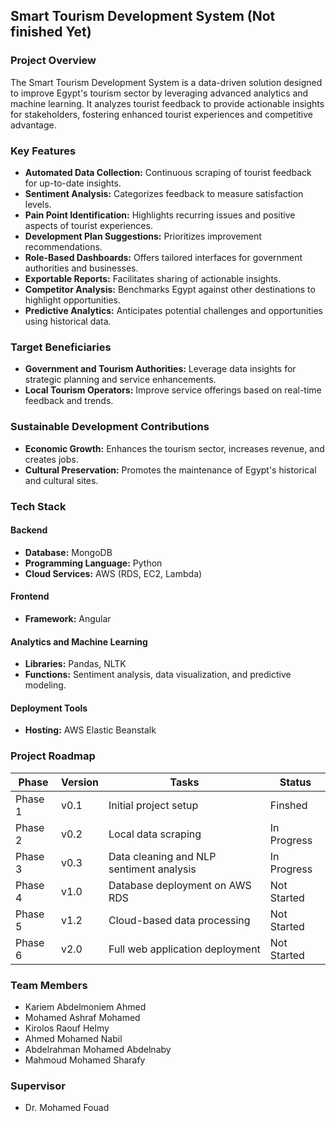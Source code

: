 ﻿## Smart Tourism Development System (Not finished Yet)

### Project Overview

The Smart Tourism Development System is a data-driven solution designed to improve Egypt's tourism sector by leveraging advanced analytics and machine learning. It analyzes tourist feedback to provide actionable insights for stakeholders, fostering enhanced tourist experiences and competitive advantage.

### Key Features

- **Automated Data Collection:** Continuous scraping of tourist feedback for up-to-date insights.
- **Sentiment Analysis:** Categorizes feedback to measure satisfaction levels.
- **Pain Point Identification:** Highlights recurring issues and positive aspects of tourist experiences.
- **Development Plan Suggestions:** Prioritizes improvement recommendations.
- **Role-Based Dashboards:** Offers tailored interfaces for government authorities and businesses.
- **Exportable Reports:** Facilitates sharing of actionable insights.
- **Competitor Analysis:** Benchmarks Egypt against other destinations to highlight opportunities.
- **Predictive Analytics:** Anticipates potential challenges and opportunities using historical data.

### Target Beneficiaries

- **Government and Tourism Authorities:** Leverage data insights for strategic planning and service enhancements.
- **Local Tourism Operators:** Improve service offerings based on real-time feedback and trends.

### Sustainable Development Contributions

- **Economic Growth:** Enhances the tourism sector, increases revenue, and creates jobs.
- **Cultural Preservation:** Promotes the maintenance of Egypt's historical and cultural sites.

### Tech Stack

#### Backend

- **Database:** MongoDB
- **Programming Language:** Python
- **Cloud Services:** AWS (RDS, EC2, Lambda)

#### Frontend

- **Framework:** Angular

#### Analytics and Machine Learning

- **Libraries:** Pandas, NLTK
- **Functions:** Sentiment analysis, data visualization, and predictive modeling.

#### Deployment Tools

- **Hosting:** AWS Elastic Beanstalk

### Project Roadmap

| Phase   | Version | Tasks                                    | Status      |
|---------|---------|------------------------------------------|-------------|
| Phase 1 | v0.1    | Initial project setup                    |   Finshed   |
| Phase 2 | v0.2    | Local data scraping                      | In Progress |
| Phase 3 | v0.3    | Data cleaning and NLP sentiment analysis | In Progress |
| Phase 4 | v1.0    | Database deployment on AWS RDS           | Not Started |
| Phase 5 | v1.2    | Cloud-based data processing              | Not Started |
| Phase 6 | v2.0    | Full web application deployment          | Not Started |


### Team Members

- Kariem Abdelmoniem Ahmed
- Mohamed Ashraf Mohamed
- Kirolos Raouf Helmy
- Ahmed Mohamed Nabil
- Abdelrahman Mohamed Abdelnaby 
- Mahmoud Mohamed Sharafy

### Supervisor

- Dr. Mohamed Fouad
